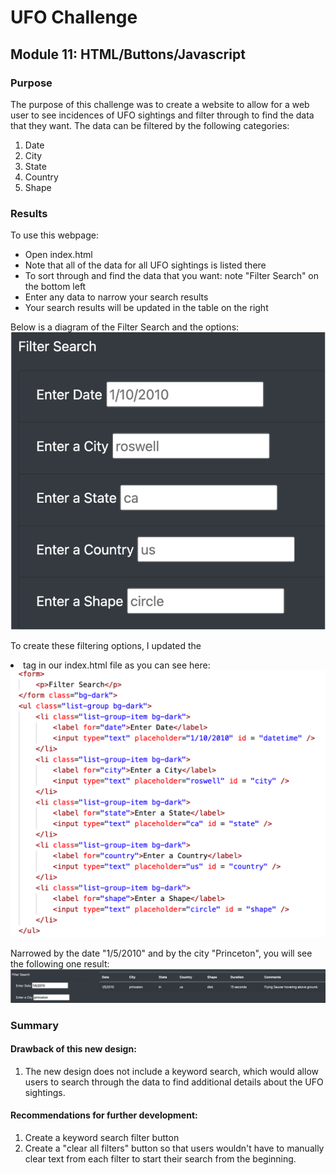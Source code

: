 # UFO Challenge

## Module 11: HTML/Buttons/Javascript

### Purpose

The purpose of this challenge was to create a website to allow for a web user to see incidences of UFO sightings and filter through to find the data that they want. The data can be filtered by the following categories:
1. Date
2. City
3. State
4. Country
5. Shape

### Results

To use this webpage:
- Open index.html
- Note that all of the data for all UFO sightings is listed there
- To sort through and find the data that you want: note "Filter Search" on the bottom left
- Enter any data to narrow your search results
- Your search results will be updated in the table on the right

Below is a diagram of the Filter Search and the options:
![Filter2](Resources/Filter2.png)

To create these filtering options, I updated the <li> tag in our index.html file as you can see here:
![Indexfilter](Resources/Index_Filter.png)

Narrowed by the date "1/5/2010" and by the city "Princeton", you will see the following one result:
![Filter1](Resources/Filter1.png)

### Summary

#### Drawback of this new design:
  1. The new design does not include a keyword search, which would allow users to search through the data to find additional details about the UFO sightings.

#### Recommendations for further development:
  1. Create a keyword search filter button
  2. Create a "clear all filters" button so that users wouldn't have to manually clear text from each filter to start their search from the beginning.
